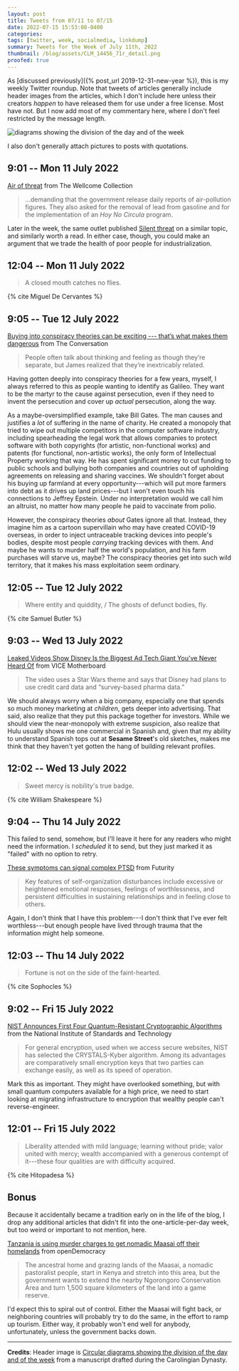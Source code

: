 ```yaml
---
layout: post
title: Tweets from 07/11 to 07/15
date: 2022-07-15 15:53:08-0400
categories:
tags: [twitter, week, socialmedia, linkdump]
summary: Tweets for the Week of July 11th, 2022
thumbnail: /blog/assets/CLM_14456_71r_detail.png
proofed: true
---
```


As [discussed previously]({% post_url 2019-12-31-new-year %}), this is my weekly Twitter roundup.  Note that tweets of articles generally include header images from the articles, which I don't include here unless their creators *happen* to have released them for use under a free license.  Most have not.  But I now add most of my commentary here, where I don't feel restricted by the message length.

![diagrams showing the division of the day and of the week](/blog/assets/CLM_14456_71r_detail.png "diagrams showing the division of the day and of the week")

I also don't generally attach pictures to posts with quotations.

## 9:01 -- Mon 11 July 2022

[<i class="fab fa-twitter-square"></i>](https://twitter.com/jcolag/status/1546479670572433408) [Air of threat](https://wellcomecollection.org/articles/YrwC4REAACcALJZA) from The Wellcome Collection

 > ...demanding that the government release daily reports of air-pollution figures. They also asked for the removal of lead from gasoline and for the implementation of an *Hoy No Circula* program.

Later in the week, the same outlet published [Silent threat](https://wellcomecollection.org/articles/YrwMZREAACUALL56) on a similar topic, and similarly worth a read.  In either case, though, you could make an argument that we trade the health of poor people for industrialization.

## 12:04 -- Mon 11 July 2022

[<i class="fab fa-twitter-square"></i>](https://twitter.com/jcolag/status/1546525723891884032)

 > A closed mouth catches no flies.

{% cite Miguel De Cervantes %}

## 9:05 -- Tue 12 July 2022

[<i class="fab fa-twitter-square"></i>](https://twitter.com/jcolag/status/1546843065049944064) [Buying into conspiracy theories can be exciting --- that’s what makes them dangerous](https://theconversation.com/buying-into-conspiracy-theories-can-be-exciting-thats-what-makes-them-dangerous-184623) from The Conversation

 > People often talk about thinking and feeling as though they’re separate, but James realized that they’re inextricably related.

Having gotten deeply into conspiracy theories for a few years, myself, I always referred to this as people wanting to identify as Galileo.  They want to be the martyr to the cause against persecution, even if they need to invent the persecution and cover up *actual* persecution, along the way.

As a maybe-oversimplified example, take Bill Gates.  The man causes and justifies a *lot* of suffering in the name of charity.  He created a monopoly that tried to wipe out multiple competitors in the computer software industry, including spearheading the legal work that allows companies to protect software with both copyrights (for artistic, non-functional works) and patents (for functional, non-artistic works), the only form of Intellectual Property working that way.  He has spent significant money to cut funding to public schools and bullying both companies and countries out of upholding agreements on releasing and sharing vaccines.  We shouldn't forget about his buying up farmland at every opportunity---which will put more farmers into debt as it drives up land prices---but I won't even touch his connections to Jeffrey Epstein.  Under no interpretation would we call him an altruist, no matter how many people he paid to vaccinate from polio.

However, the conspiracy theories *about* Gates ignore all that.  Instead, they imagine him as a cartoon supervillain who may have created COVID-19 overseas, in order to inject untraceable tracking devices into people's bodies, despite most people *carrying* tracking devices with them.  And maybe he wants to murder half the world's population, and his farm purchases will starve us, maybe?  The conspiracy theories get into such wild territory, that it makes his mass exploitation seem ordinary.

## 12:05 -- Tue 12 July 2022

[<i class="fab fa-twitter-square"></i>](https://twitter.com/jcolag/status/1546888363742875648)

 > Where entity and quiddity, / The ghosts of defunct bodies, fly.

{% cite Samuel Butler %}

## 9:03 -- Wed 13 July 2022

[<i class="fab fa-twitter-square"></i>](https://twitter.com/jcolag/status/1547204949590757379) [Leaked Videos Show Disney Is the Biggest Ad Tech Giant You've Never Heard Of](https://www.vice.com/en/article/qjkp57/leaked-videos-show-disney-is-the-biggest-ad-tech-giant-youve-never-heard-of) from VICE Motherboard

 > The video uses a Star Wars theme and says that Disney had plans to use credit card data and “survey-based pharma data.”

We should always worry when a big company, especially one that spends so much money marketing at *children*, gets deeper into advertising.  That said, also realize that they put this package together for investors.  While we should view the near-monopoly with extreme suspicion, also realize that Hulu usually shows me one commercial in Spanish and, given that my ability to understand Spanish tops out at **Sesame Street**'s old sketches, makes me think that they haven't yet gotten the hang of building relevant profiles.

## 12:02 -- Wed 13 July 2022

[<i class="fab fa-twitter-square"></i>](https://twitter.com/jcolag/status/1547249996512329728)

 > Sweet mercy is nobility's true badge.

{% cite William Shakespeare %}

## 9:04 -- Thu 14 July 2022

This failed to send, somehow, but I'll leave it here for any readers who might need the information.  I *scheduled* it to send, but they just marked it as "failed" with no option to retry.

<i class="fab fa-twitter-square"></i> [These symptoms can signal complex PTSD](https://www.futurity.org/complex-ptsd-diagnosis-2761802-2/) from Futurity

 > Key features of self-organization disturbances include excessive or heightened emotional responses, feelings of worthlessness, and persistent difficulties in sustaining relationships and in feeling close to others.

Again, I don't think that I have this problem---I don't think that I've ever felt worthless---but enough people have lived through trauma that the information might help someone.

## 12:03 -- Thu 14 July 2022

[<i class="fab fa-twitter-square"></i>](https://twitter.com/jcolag/status/1547612636048609280)

 > Fortune is not on the side of the faint-hearted.

{% cite Sophocles %}

## 9:02 -- Fri 15 July 2022

[<i class="fab fa-twitter-square"></i>](https://twitter.com/jcolag/status/1547929473751945216) [NIST Announces First Four Quantum-Resistant Cryptographic Algorithms](https://www.nist.gov/news-events/news/2022/07/nist-announces-first-four-quantum-resistant-cryptographic-algorithms) from the National Institute of Standards and Technology

 > For general encryption, used when we access secure websites, NIST has selected the CRYSTALS-Kyber algorithm. Among its advantages are comparatively small encryption keys that two parties can exchange easily, as well as its speed of operation.

Mark this as important.  They might have overlooked something, but with small quantum computers available for a high price, we need to start looking at migrating infrastructure to encryption that wealthy people can't reverse-engineer.

## 12:01 -- Fri 15 July 2022

[<i class="fab fa-twitter-square"></i>](https://twitter.com/jcolag/status/1547974520392372224)

 > Liberality attended with mild language; learning without pride; valor united with mercy; wealth accompanied with a generous contempt of it---these four qualities are with difficulty acquired.

{% cite Hitopadesa %}

## Bonus

Because it accidentally became a tradition early on in the life of the blog, I drop any additional articles that didn't fit into the one-article-per-day week, but too weird or important to not mention, here.

<i class="fas fa-square"></i> [Tanzania is using murder charges to get nomadic Maasai off their homelands](https://www.opendemocracy.net/en/5050/tanzania-ngorongoro-maasai-eviction-murder-trial/) from openDemocracy

 > The ancestral home and grazing lands of the Maasai, a nomadic pastoralist people, start in Kenya and stretch into this area, but the government wants to extend the nearby Ngorongoro Conservation Area and turn 1,500 square kilometers of the land into a game reserve.

I'd expect this to spiral out of control.  Either the Maasai will fight back, or neighboring countries will probably try to do the same, in the effort to ramp up tourism.  Either way, it probably won't end well for anybody, unfortunately, unless the government backs down.

* * *

**Credits**:  Header image is [Circular diagrams showing the division of the day and of the week](https://commons.wikimedia.org/wiki/File:CLM_14456_71r_detail.jpg) from a manuscript drafted during the Carolingian Dynasty.
